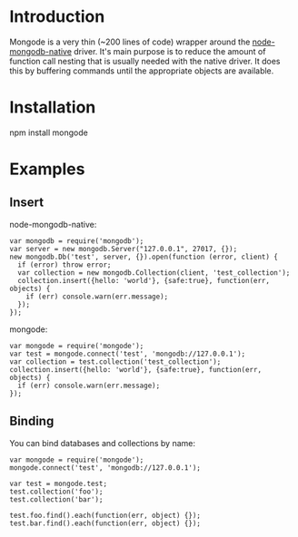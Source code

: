 Introduction
============

Mongode is a very thin (~200 lines of code) wrapper around the [node-mongodb-native](https://github.com/christkv/node-mongodb-native) driver. It's main purpose is to reduce the amount of function call nesting that is usually needed with the native driver. It does this by buffering commands until the appropriate objects are available.  

Installation
============

npm install mongode

Examples
========

Insert 
------

node-mongodb-native:

    var mongodb = require('mongodb');
    var server = new mongodb.Server("127.0.0.1", 27017, {});
    new mongodb.Db('test', server, {}).open(function (error, client) {
      if (error) throw error;
      var collection = new mongodb.Collection(client, 'test_collection');
      collection.insert({hello: 'world'}, {safe:true}, function(err, objects) {
        if (err) console.warn(err.message);
      });
    });    
    
mongode:

    var mongode = require('mongode');
    var test = mongode.connect('test', 'mongodb://127.0.0.1');
    var collection = test.collection('test_collection');
    collection.insert({hello: 'world'}, {safe:true}, function(err, objects) {
      if (err) console.warn(err.message);
    });

Binding
-------

You can bind databases and collections by name:

    var mongode = require('mongode');
    mongode.connect('test', 'mongodb://127.0.0.1');

    var test = mongode.test;
    test.collection('foo');
    test.collection('bar');
    
    test.foo.find().each(function(err, object) {});
    test.bar.find().each(function(err, object) {});
